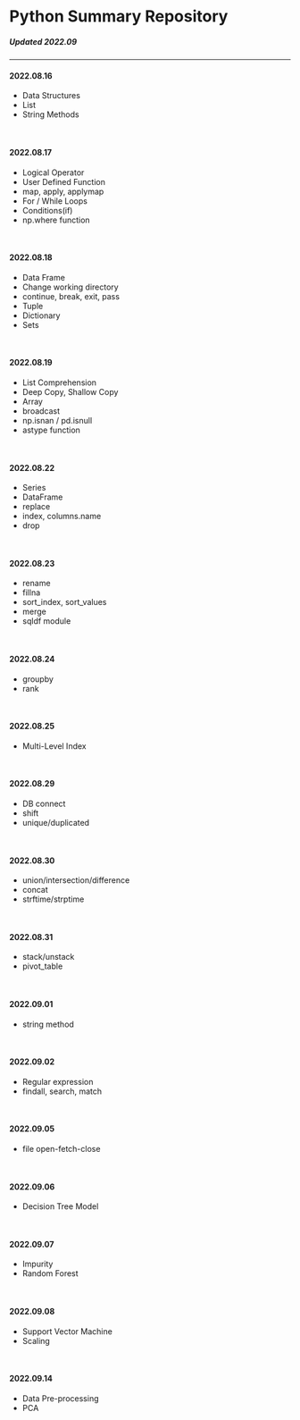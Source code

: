 # Python Summary Repository
##### _Updated 2022.09_

----

#### 2022.08.16
- Data Structures
- List
- String Methods
<br/>

#### 2022.08.17
- Logical Operator
- User Defined Function
- map, apply, applymap
- For / While Loops
- Conditions(if)
- np.where function
<br/>

#### 2022.08.18
- Data Frame
- Change working directory
- continue, break, exit, pass
- Tuple
- Dictionary
- Sets
<br/>

#### 2022.08.19
- List Comprehension
- Deep Copy, Shallow Copy
- Array
- broadcast
- np.isnan / pd.isnull
- astype function
<br/>

#### 2022.08.22
- Series
- DataFrame
- replace
- index, columns.name
- drop
<br/>

#### 2022.08.23
- rename
- fillna
- sort_index, sort_values
- merge
- sqldf module
<br/>

#### 2022.08.24
- groupby
- rank
<br/>

#### 2022.08.25
- Multi-Level Index
<br/>

#### 2022.08.29
- DB connect
- shift
- unique/duplicated
<br/>

#### 2022.08.30
- union/intersection/difference
- concat
- strftime/strptime
<br/>

#### 2022.08.31
- stack/unstack
- pivot_table
<br/>

#### 2022.09.01
- string method
<br/>

#### 2022.09.02
- Regular expression
- findall, search, match
<br/>

#### 2022.09.05
- file open-fetch-close
<br/>

#### 2022.09.06
- Decision Tree Model
<br/>

#### 2022.09.07
- Impurity
- Random Forest
<br/>

#### 2022.09.08
- Support Vector Machine
- Scaling
<br/>

#### 2022.09.14
- Data Pre-processing
- PCA

